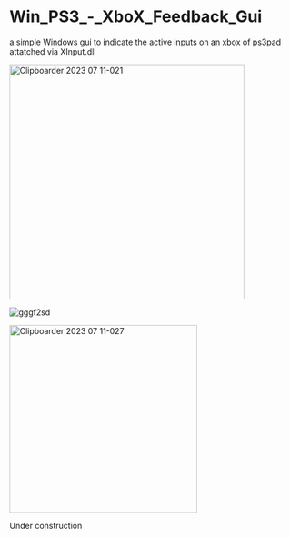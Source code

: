 # Win_PS3_-_XboX_Feedback_Gui
a simple Windows  gui to indicate the active inputs on an xbox of ps3pad attatched via XInput.dll

<img width="413" alt="Clipboarder 2023 07 11-021" src="https://github.com/wolfman616/Win_PS3_-_XboX_Feedback_Gui/assets/62726599/4ace70fe-7b59-4f71-9c8c-18ac08568085">

![gggf2sd](https://github.com/wolfman616/Win_PS3_-_XboX_Feedback_Gui/assets/62726599/fdf65cab-ddac-4584-983c-ee3956e140f8)

<img width="330" alt="Clipboarder 2023 07 11-027" src="https://github.com/wolfman616/Win_PS3_-_XboX_Feedback_Gui/assets/62726599/d7c23e12-0f74-4fbc-b6ab-919cabc78e1b">

Under construction
